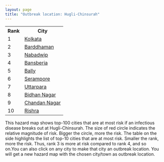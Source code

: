 ```yaml
---
layout: page
title: "Outbreak location: Hugli-Chinsurah"
---
```

<div class="flex-container">
<div class="flex-item-left" id="mapid">
<script src="https://buda-magenta.github.io/hazard_map/load_map.js"></script>

<script>
var marker_outbreak = L.marker([22.901200, 88.389900],{"autoPan": true}).addTo(map); marker_outbreak.bindTooltip("Hugli-Chinsurah").openTooltip();

var circle_1 = L.circle([22.541418, 88.357691], {"pane": "markerPane", "color": "red", "fill": true, "fillOpacity": 0.2, "fillRule": "evenodd", "lineCap": "round", "lineJoin": "round", "opacity": 1.0, "radius": 198124, "stroke": true, "weight": 3}).addTo(map);
circle_1.bindTooltip("Kolkata<br>rank: 1<br>hazard index: 0.198125")
circle_1.bindPopup('<a href="https://buda-magenta.github.io/hazard_map/Kolkata">Kolkata</a>')

var circle_2 = L.circle([23.250000, 87.750000], {"pane": "markerPane", "color": "red", "fill": true, "fillOpacity": 0.2, "fillRule": "evenodd", "lineCap": "round", "lineJoin": "round", "opacity": 1.0, "radius": 29671, "stroke": true, "weight": 3}).addTo(map);
circle_2.bindTooltip("Barddhaman<br>rank: 2<br>hazard index: 0.029671")
circle_2.bindPopup('<a href="https://buda-magenta.github.io/hazard_map/Barddhaman">Barddhaman</a>')

var circle_3 = L.circle([23.388901, 88.372439], {"pane": "markerPane", "color": "red", "fill": true, "fillOpacity": 0.2, "fillRule": "evenodd", "lineCap": "round", "lineJoin": "round", "opacity": 1.0, "radius": 16614, "stroke": true, "weight": 3}).addTo(map);
circle_3.bindTooltip("Nabadwip<br>rank: 3<br>hazard index: 0.016615")
circle_3.bindPopup('<a href="https://buda-magenta.github.io/hazard_map/Nabadwip">Nabadwip</a>')

var circle_4 = L.circle([22.965365, 88.403973], {"pane": "markerPane", "color": "red", "fill": true, "fillOpacity": 0.2, "fillRule": "evenodd", "lineCap": "round", "lineJoin": "round", "opacity": 1.0, "radius": 13757, "stroke": true, "weight": 3}).addTo(map);
circle_4.bindTooltip("Bansberia<br>rank: 4<br>hazard index: 0.013757")
circle_4.bindPopup('<a href="https://buda-magenta.github.io/hazard_map/Bansberia">Bansberia</a>')

var circle_5 = L.circle([22.646958, 88.343612], {"pane": "markerPane", "color": "red", "fill": true, "fillOpacity": 0.2, "fillRule": "evenodd", "lineCap": "round", "lineJoin": "round", "opacity": 1.0, "radius": 12893, "stroke": true, "weight": 3}).addTo(map);
circle_5.bindTooltip("Bally<br>rank: 5<br>hazard index: 0.012893")
circle_5.bindPopup('<a href="https://buda-magenta.github.io/hazard_map/Bally">Bally</a>')

var circle_6 = L.circle([22.754995, 88.341667], {"pane": "markerPane", "color": "red", "fill": true, "fillOpacity": 0.2, "fillRule": "evenodd", "lineCap": "round", "lineJoin": "round", "opacity": 1.0, "radius": 8095, "stroke": true, "weight": 3}).addTo(map);
circle_6.bindTooltip("Serampore<br>rank: 6<br>hazard index: 0.008096")
circle_6.bindPopup('<a href="https://buda-magenta.github.io/hazard_map/Serampore">Serampore</a>')

var circle_7 = L.circle([22.667046, 88.341146], {"pane": "markerPane", "color": "red", "fill": true, "fillOpacity": 0.2, "fillRule": "evenodd", "lineCap": "round", "lineJoin": "round", "opacity": 1.0, "radius": 7150, "stroke": true, "weight": 3}).addTo(map);
circle_7.bindTooltip("Uttarpara<br>rank: 7<br>hazard index: 0.007151")
circle_7.bindPopup('<a href="https://buda-magenta.github.io/hazard_map/Uttarpara">Uttarpara</a>')

var circle_8 = L.circle([22.591260, 88.390964], {"pane": "markerPane", "color": "red", "fill": true, "fillOpacity": 0.2, "fillRule": "evenodd", "lineCap": "round", "lineJoin": "round", "opacity": 1.0, "radius": 5800, "stroke": true, "weight": 3}).addTo(map);
circle_8.bindTooltip("Bidhan Nagar<br>rank: 8<br>hazard index: 0.005800")
circle_8.bindPopup('<a href="https://buda-magenta.github.io/hazard_map/Bidhan_Nagar">Bidhan Nagar</a>')

var circle_9 = L.circle([26.505476, 93.977739], {"pane": "markerPane", "color": "red", "fill": true, "fillOpacity": 0.2, "fillRule": "evenodd", "lineCap": "round", "lineJoin": "round", "opacity": 1.0, "radius": 5769, "stroke": true, "weight": 3}).addTo(map);
circle_9.bindTooltip("Chandan Nagar<br>rank: 9<br>hazard index: 0.005769")
circle_9.bindPopup('<a href="https://buda-magenta.github.io/hazard_map/Chandan_Nagar">Chandan Nagar</a>')

var circle_10 = L.circle([22.726141, 88.343487], {"pane": "markerPane", "color": "red", "fill": true, "fillOpacity": 0.2, "fillRule": "evenodd", "lineCap": "round", "lineJoin": "round", "opacity": 1.0, "radius": 5479, "stroke": true, "weight": 3}).addTo(map);
circle_10.bindTooltip("Rishra<br>rank: 10<br>hazard index: 0.005479")
circle_10.bindPopup('<a href="https://buda-magenta.github.io/hazard_map/Rishra">Rishra</a>')

var circle_11 = L.circle([23.535048, 87.338043], {"pane": "markerPane", "color": "red", "fill": true, "fillOpacity": 0.2, "fillRule": "evenodd", "lineCap": "round", "lineJoin": "round", "opacity": 1.0, "radius": 5443, "stroke": true, "weight": 3}).addTo(map);
circle_11.bindTooltip("Durgapur<br>rank: 11<br>hazard index: 0.005443")
circle_11.bindPopup('<a href="https://buda-magenta.github.io/hazard_map/Durgapur">Durgapur</a>')

var circle_12 = L.circle([23.687130, 86.974659], {"pane": "markerPane", "color": "red", "fill": true, "fillOpacity": 0.2, "fillRule": "evenodd", "lineCap": "round", "lineJoin": "round", "opacity": 1.0, "radius": 5419, "stroke": true, "weight": 3}).addTo(map);
circle_12.bindTooltip("Asansol<br>rank: 12<br>hazard index: 0.005420")
circle_12.bindPopup('<a href="https://buda-magenta.github.io/hazard_map/Asansol">Asansol</a>')

var circle_13 = L.circle([22.794910, 88.331772], {"pane": "markerPane", "color": "red", "fill": true, "fillOpacity": 0.2, "fillRule": "evenodd", "lineCap": "round", "lineJoin": "round", "opacity": 1.0, "radius": 5326, "stroke": true, "weight": 3}).addTo(map);
circle_13.bindTooltip("Baidyabati<br>rank: 13<br>hazard index: 0.005327")
circle_13.bindPopup('<a href="https://buda-magenta.github.io/hazard_map/Baidyabati">Baidyabati</a>')

var circle_14 = L.circle([22.974972, 88.434591], {"pane": "markerPane", "color": "red", "fill": true, "fillOpacity": 0.2, "fillRule": "evenodd", "lineCap": "round", "lineJoin": "round", "opacity": 1.0, "radius": 4434, "stroke": true, "weight": 3}).addTo(map);
circle_14.bindTooltip("Kalyani<br>rank: 14<br>hazard index: 0.004434")
circle_14.bindPopup('<a href="https://buda-magenta.github.io/hazard_map/Kalyani">Kalyani</a>')

var circle_15 = L.circle([22.508621, 88.253218], {"pane": "markerPane", "color": "red", "fill": true, "fillOpacity": 0.2, "fillRule": "evenodd", "lineCap": "round", "lineJoin": "round", "opacity": 1.0, "radius": 4314, "stroke": true, "weight": 3}).addTo(map);
circle_15.bindTooltip("Maheshtala<br>rank: 15<br>hazard index: 0.004315")
circle_15.bindPopup('<a href="https://buda-magenta.github.io/hazard_map/Maheshtala">Maheshtala</a>')

var circle_16 = L.circle([22.695034, 88.377060], {"pane": "markerPane", "color": "red", "fill": true, "fillOpacity": 0.2, "fillRule": "evenodd", "lineCap": "round", "lineJoin": "round", "opacity": 1.0, "radius": 3682, "stroke": true, "weight": 3}).addTo(map);
circle_16.bindTooltip("Panihati<br>rank: 16<br>hazard index: 0.003682")
circle_16.bindPopup('<a href="https://buda-magenta.github.io/hazard_map/Panihati">Panihati</a>')

var circle_17 = L.circle([22.910184, 69.899418], {"pane": "markerPane", "color": "red", "fill": true, "fillOpacity": 0.2, "fillRule": "evenodd", "lineCap": "round", "lineJoin": "round", "opacity": 1.0, "radius": 3501, "stroke": true, "weight": 3}).addTo(map);
circle_17.bindTooltip("Bhadreshwar<br>rank: 17<br>hazard index: 0.003502")
circle_17.bindPopup('<a href="https://buda-magenta.github.io/hazard_map/Bhadreshwar">Bhadreshwar</a>')

var circle_18 = L.circle([22.670728, 88.376342], {"pane": "markerPane", "color": "red", "fill": true, "fillOpacity": 0.2, "fillRule": "evenodd", "lineCap": "round", "lineJoin": "round", "opacity": 1.0, "radius": 3231, "stroke": true, "weight": 3}).addTo(map);
circle_18.bindTooltip("Kamarhati<br>rank: 18<br>hazard index: 0.003232")
circle_18.bindPopup('<a href="https://buda-magenta.github.io/hazard_map/Kamarhati">Kamarhati</a>')

var circle_19 = L.circle([23.730215, 86.839671], {"pane": "markerPane", "color": "red", "fill": true, "fillOpacity": 0.2, "fillRule": "evenodd", "lineCap": "round", "lineJoin": "round", "opacity": 1.0, "radius": 3014, "stroke": true, "weight": 3}).addTo(map);
circle_19.bindTooltip("Kulti<br>rank: 19<br>hazard index: 0.003015")
circle_19.bindPopup('<a href="https://buda-magenta.github.io/hazard_map/Kulti">Kulti</a>')

var circle_20 = L.circle([22.472223, 88.093845], {"pane": "markerPane", "color": "red", "fill": true, "fillOpacity": 0.2, "fillRule": "evenodd", "lineCap": "round", "lineJoin": "round", "opacity": 1.0, "radius": 2900, "stroke": true, "weight": 3}).addTo(map);
circle_20.bindTooltip("Uluberia<br>rank: 20<br>hazard index: 0.002901")
circle_20.bindPopup('<a href="https://buda-magenta.github.io/hazard_map/Uluberia">Uluberia</a>')

var circle_21 = L.circle([26.716413, 88.430992], {"pane": "markerPane", "color": "red", "fill": true, "fillOpacity": 0.2, "fillRule": "evenodd", "lineCap": "round", "lineJoin": "round", "opacity": 1.0, "radius": 2873, "stroke": true, "weight": 3}).addTo(map);
circle_21.bindTooltip("Siliguri<br>rank: 21<br>hazard index: 0.002873")
circle_21.bindPopup('<a href="https://buda-magenta.github.io/hazard_map/Siliguri">Siliguri</a>')

var circle_22 = L.circle([28.651718, 77.221939], {"pane": "markerPane", "color": "red", "fill": true, "fillOpacity": 0.2, "fillRule": "evenodd", "lineCap": "round", "lineJoin": "round", "opacity": 1.0, "radius": 2859, "stroke": true, "weight": 3}).addTo(map);
circle_22.bindTooltip("Delhi<br>rank: 22<br>hazard index: 0.002859")
circle_22.bindPopup('<a href="https://buda-magenta.github.io/hazard_map/Delhi">Delhi</a>')

var circle_23 = L.circle([22.717624, 88.488953], {"pane": "markerPane", "color": "red", "fill": true, "fillOpacity": 0.2, "fillRule": "evenodd", "lineCap": "round", "lineJoin": "round", "opacity": 1.0, "radius": 2721, "stroke": true, "weight": 3}).addTo(map);
circle_23.bindTooltip("Barasat<br>rank: 23<br>hazard index: 0.002721")
circle_23.bindPopup('<a href="https://buda-magenta.github.io/hazard_map/Barasat">Barasat</a>')

var circle_24 = L.circle([22.707369, 88.374437], {"pane": "markerPane", "color": "red", "fill": true, "fillOpacity": 0.2, "fillRule": "evenodd", "lineCap": "round", "lineJoin": "round", "opacity": 1.0, "radius": 2385, "stroke": true, "weight": 3}).addTo(map);
circle_24.bindTooltip("Baranagar<br>rank: 24<br>hazard index: 0.002386")
circle_24.bindPopup('<a href="https://buda-magenta.github.io/hazard_map/Baranagar">Baranagar</a>')

var circle_25 = L.circle([22.890183, 88.426939], {"pane": "markerPane", "color": "red", "fill": true, "fillOpacity": 0.2, "fillRule": "evenodd", "lineCap": "round", "lineJoin": "round", "opacity": 1.0, "radius": 2263, "stroke": true, "weight": 3}).addTo(map);
circle_25.bindTooltip("Naihati<br>rank: 25<br>hazard index: 0.002264")
circle_25.bindPopup('<a href="https://buda-magenta.github.io/hazard_map/Naihati">Naihati</a>')

var circle_26 = L.circle([19.075990, 72.877393], {"pane": "markerPane", "color": "red", "fill": true, "fillOpacity": 0.2, "fillRule": "evenodd", "lineCap": "round", "lineJoin": "round", "opacity": 1.0, "radius": 2167, "stroke": true, "weight": 3}).addTo(map);
circle_26.bindTooltip("Mumbai<br>rank: 26<br>hazard index: 0.002167")
circle_26.bindPopup('<a href="https://buda-magenta.github.io/hazard_map/Mumbai">Mumbai</a>')

var circle_27 = L.circle([22.028124, 88.063265], {"pane": "markerPane", "color": "red", "fill": true, "fillOpacity": 0.2, "fillRule": "evenodd", "lineCap": "round", "lineJoin": "round", "opacity": 1.0, "radius": 1927, "stroke": true, "weight": 3}).addTo(map);
circle_27.bindTooltip("Haldia<br>rank: 27<br>hazard index: 0.001928")
circle_27.bindPopup('<a href="https://buda-magenta.github.io/hazard_map/Haldia">Haldia</a>')

var circle_28 = L.circle([22.694792, 88.453018], {"pane": "markerPane", "color": "red", "fill": true, "fillOpacity": 0.2, "fillRule": "evenodd", "lineCap": "round", "lineJoin": "round", "opacity": 1.0, "radius": 1910, "stroke": true, "weight": 3}).addTo(map);
circle_28.bindTooltip("Madhyamgram<br>rank: 28<br>hazard index: 0.001910")
circle_28.bindPopup('<a href="https://buda-magenta.github.io/hazard_map/Madhyamgram">Madhyamgram</a>')

var circle_29 = L.circle([24.379576, 88.585573], {"pane": "markerPane", "color": "red", "fill": true, "fillOpacity": 0.2, "fillRule": "evenodd", "lineCap": "round", "lineJoin": "round", "opacity": 1.0, "radius": 1875, "stroke": true, "weight": 3}).addTo(map);
circle_29.bindTooltip("Baharampur<br>rank: 29<br>hazard index: 0.001876")
circle_29.bindPopup('<a href="https://buda-magenta.github.io/hazard_map/Baharampur">Baharampur</a>')

var circle_30 = L.circle([24.965712, 88.127778], {"pane": "markerPane", "color": "red", "fill": true, "fillOpacity": 0.2, "fillRule": "evenodd", "lineCap": "round", "lineJoin": "round", "opacity": 1.0, "radius": 1816, "stroke": true, "weight": 3}).addTo(map);
circle_30.bindTooltip("English Bazar<br>rank: 30<br>hazard index: 0.001816")
circle_30.bindPopup('<a href="https://buda-magenta.github.io/hazard_map/English_Bazar">English Bazar</a>')

var circle_31 = L.circle([22.840800, 88.653500], {"pane": "markerPane", "color": "red", "fill": true, "fillOpacity": 0.2, "fillRule": "evenodd", "lineCap": "round", "lineJoin": "round", "opacity": 1.0, "radius": 1477, "stroke": true, "weight": 3}).addTo(map);
circle_31.bindTooltip("Habra<br>rank: 31<br>hazard index: 0.001477")
circle_31.bindPopup('<a href="https://buda-magenta.github.io/hazard_map/Habra">Habra</a>')

var circle_32 = L.circle([23.405848, 88.495893], {"pane": "markerPane", "color": "red", "fill": true, "fillOpacity": 0.2, "fillRule": "evenodd", "lineCap": "round", "lineJoin": "round", "opacity": 1.0, "radius": 1426, "stroke": true, "weight": 3}).addTo(map);
circle_32.bindTooltip("Krishnanagar<br>rank: 32<br>hazard index: 0.001426")
circle_32.bindPopup('<a href="https://buda-magenta.github.io/hazard_map/Krishnanagar">Krishnanagar</a>')

var circle_33 = L.circle([23.259346, 88.437212], {"pane": "markerPane", "color": "red", "fill": true, "fillOpacity": 0.2, "fillRule": "evenodd", "lineCap": "round", "lineJoin": "round", "opacity": 1.0, "radius": 1422, "stroke": true, "weight": 3}).addTo(map);
circle_33.bindTooltip("Santipur<br>rank: 33<br>hazard index: 0.001422")
circle_33.bindPopup('<a href="https://buda-magenta.github.io/hazard_map/Santipur">Santipur</a>')

var circle_34 = L.circle([25.133173, 86.525040], {"pane": "markerPane", "color": "red", "fill": true, "fillOpacity": 0.2, "fillRule": "evenodd", "lineCap": "round", "lineJoin": "round", "opacity": 1.0, "radius": 1412, "stroke": true, "weight": 3}).addTo(map);
circle_34.bindTooltip("Kharagpur<br>rank: 34<br>hazard index: 0.001412")
circle_34.bindPopup('<a href="https://buda-magenta.github.io/hazard_map/Kharagpur">Kharagpur</a>')

var circle_35 = L.circle([12.979120, 77.591300], {"pane": "markerPane", "color": "red", "fill": true, "fillOpacity": 0.2, "fillRule": "evenodd", "lineCap": "round", "lineJoin": "round", "opacity": 1.0, "radius": 1405, "stroke": true, "weight": 3}).addTo(map);
circle_35.bindTooltip("Bangalore<br>rank: 35<br>hazard index: 0.001405")
circle_35.bindPopup('<a href="https://buda-magenta.github.io/hazard_map/Bangalore">Bangalore</a>')

var circle_36 = L.circle([26.180598, 91.753943], {"pane": "markerPane", "color": "red", "fill": true, "fillOpacity": 0.2, "fillRule": "evenodd", "lineCap": "round", "lineJoin": "round", "opacity": 1.0, "radius": 1391, "stroke": true, "weight": 3}).addTo(map);
circle_36.bindTooltip("Guwahati<br>rank: 36<br>hazard index: 0.001391")
circle_36.bindPopup('<a href="https://buda-magenta.github.io/hazard_map/Guwahati">Guwahati</a>')

var circle_37 = L.circle([22.661196, 88.866022], {"pane": "markerPane", "color": "red", "fill": true, "fillOpacity": 0.2, "fillRule": "evenodd", "lineCap": "round", "lineJoin": "round", "opacity": 1.0, "radius": 1318, "stroke": true, "weight": 3}).addTo(map);
circle_37.bindTooltip("Basirhat<br>rank: 37<br>hazard index: 0.001319")
circle_37.bindPopup('<a href="https://buda-magenta.github.io/hazard_map/Basirhat">Basirhat</a>')

var circle_38 = L.circle([23.332200, 86.361600], {"pane": "markerPane", "color": "red", "fill": true, "fillOpacity": 0.2, "fillRule": "evenodd", "lineCap": "round", "lineJoin": "round", "opacity": 1.0, "radius": 1291, "stroke": true, "weight": 3}).addTo(map);
circle_38.bindTooltip("Purulia<br>rank: 38<br>hazard index: 0.001291")
circle_38.bindPopup('<a href="https://buda-magenta.github.io/hazard_map/Purulia">Purulia</a>')

var circle_39 = L.circle([22.870214, 88.419608], {"pane": "markerPane", "color": "red", "fill": true, "fillOpacity": 0.2, "fillRule": "evenodd", "lineCap": "round", "lineJoin": "round", "opacity": 1.0, "radius": 1283, "stroke": true, "weight": 3}).addTo(map);
circle_39.bindTooltip("Barrackpur<br>rank: 39<br>hazard index: 0.001284")
circle_39.bindPopup('<a href="https://buda-magenta.github.io/hazard_map/Barrackpur">Barrackpur</a>')

var circle_40 = L.circle([20.266777, 85.843559], {"pane": "markerPane", "color": "red", "fill": true, "fillOpacity": 0.2, "fillRule": "evenodd", "lineCap": "round", "lineJoin": "round", "opacity": 1.0, "radius": 1272, "stroke": true, "weight": 3}).addTo(map);
circle_40.bindTooltip("Bhubaneswar<br>rank: 40<br>hazard index: 0.001273")
circle_40.bindPopup('<a href="https://buda-magenta.github.io/hazard_map/Bhubaneswar">Bhubaneswar</a>')

var circle_41 = L.circle([22.920982, 88.437022], {"pane": "markerPane", "color": "red", "fill": true, "fillOpacity": 0.2, "fillRule": "evenodd", "lineCap": "round", "lineJoin": "round", "opacity": 1.0, "radius": 1208, "stroke": true, "weight": 3}).addTo(map);
circle_41.bindTooltip("Halisahar<br>rank: 41<br>hazard index: 0.001208")
circle_41.bindPopup('<a href="https://buda-magenta.github.io/hazard_map/Halisahar">Halisahar</a>')

var circle_42 = L.circle([25.609324, 85.123525], {"pane": "markerPane", "color": "red", "fill": true, "fillOpacity": 0.2, "fillRule": "evenodd", "lineCap": "round", "lineJoin": "round", "opacity": 1.0, "radius": 1188, "stroke": true, "weight": 3}).addTo(map);
circle_42.bindTooltip("Patna<br>rank: 42<br>hazard index: 0.001189")
circle_42.bindPopup('<a href="https://buda-magenta.github.io/hazard_map/Patna">Patna</a>')

var circle_43 = L.circle([22.949011, 88.435910], {"pane": "markerPane", "color": "red", "fill": true, "fillOpacity": 0.2, "fillRule": "evenodd", "lineCap": "round", "lineJoin": "round", "opacity": 1.0, "radius": 1162, "stroke": true, "weight": 3}).addTo(map);
circle_43.bindTooltip("Kanchrapara<br>rank: 43<br>hazard index: 0.001163")
circle_43.bindPopup('<a href="https://buda-magenta.github.io/hazard_map/Kanchrapara">Kanchrapara</a>')

var circle_44 = L.circle([22.741920, 88.379201], {"pane": "markerPane", "color": "red", "fill": true, "fillOpacity": 0.2, "fillRule": "evenodd", "lineCap": "round", "lineJoin": "round", "opacity": 1.0, "radius": 1117, "stroke": true, "weight": 3}).addTo(map);
circle_44.bindTooltip("Titagarh<br>rank: 44<br>hazard index: 0.001117")
circle_44.bindPopup('<a href="https://buda-magenta.github.io/hazard_map/Titagarh">Titagarh</a>')

var circle_45 = L.circle([21.735348, 81.944459], {"pane": "markerPane", "color": "red", "fill": true, "fillOpacity": 0.2, "fillRule": "evenodd", "lineCap": "round", "lineJoin": "round", "opacity": 1.0, "radius": 1086, "stroke": true, "weight": 3}).addTo(map);
circle_45.bindTooltip("Bhatpara<br>rank: 45<br>hazard index: 0.001086")
circle_45.bindPopup('<a href="https://buda-magenta.github.io/hazard_map/Bhatpara">Bhatpara</a>')

var circle_46 = L.circle([23.056882, 88.781851], {"pane": "markerPane", "color": "red", "fill": true, "fillOpacity": 0.2, "fillRule": "evenodd", "lineCap": "round", "lineJoin": "round", "opacity": 1.0, "radius": 1082, "stroke": true, "weight": 3}).addTo(map);
circle_46.bindTooltip("Bongaon<br>rank: 46<br>hazard index: 0.001082")
circle_46.bindPopup('<a href="https://buda-magenta.github.io/hazard_map/Bongaon">Bongaon</a>')

var circle_47 = L.circle([22.715699, 88.381582], {"pane": "markerPane", "color": "red", "fill": true, "fillOpacity": 0.2, "fillRule": "evenodd", "lineCap": "round", "lineJoin": "round", "opacity": 1.0, "radius": 1047, "stroke": true, "weight": 3}).addTo(map);
circle_47.bindTooltip("Khardaha<br>rank: 47<br>hazard index: 0.001048")
circle_47.bindPopup('<a href="https://buda-magenta.github.io/hazard_map/Khardaha">Khardaha</a>')

var circle_48 = L.circle([13.083694, 80.270186], {"pane": "markerPane", "color": "red", "fill": true, "fillOpacity": 0.2, "fillRule": "evenodd", "lineCap": "round", "lineJoin": "round", "opacity": 1.0, "radius": 1020, "stroke": true, "weight": 3}).addTo(map);
circle_48.bindTooltip("Chennai<br>rank: 48<br>hazard index: 0.001020")
circle_48.bindPopup('<a href="https://buda-magenta.github.io/hazard_map/Chennai">Chennai</a>')

var circle_49 = L.circle([17.388786, 78.461065], {"pane": "markerPane", "color": "red", "fill": true, "fillOpacity": 0.2, "fillRule": "evenodd", "lineCap": "round", "lineJoin": "round", "opacity": 1.0, "radius": 982, "stroke": true, "weight": 3}).addTo(map);
circle_49.bindTooltip("Hyderabad<br>rank: 49<br>hazard index: 0.000983")
circle_49.bindPopup('<a href="https://buda-magenta.github.io/hazard_map/Hyderabad">Hyderabad</a>')

var circle_50 = L.circle([23.131954, 87.207397], {"pane": "markerPane", "color": "red", "fill": true, "fillOpacity": 0.2, "fillRule": "evenodd", "lineCap": "round", "lineJoin": "round", "opacity": 1.0, "radius": 938, "stroke": true, "weight": 3}).addTo(map);
circle_50.bindTooltip("Bankura<br>rank: 50<br>hazard index: 0.000938")
circle_50.bindPopup('<a href="https://buda-magenta.github.io/hazard_map/Bankura">Bankura</a>')

var circle_51 = L.circle([22.801519, 86.202958], {"pane": "markerPane", "color": "red", "fill": true, "fillOpacity": 0.2, "fillRule": "evenodd", "lineCap": "round", "lineJoin": "round", "opacity": 1.0, "radius": 785, "stroke": true, "weight": 3}).addTo(map);
circle_51.bindTooltip("Jamshedpur<br>rank: 51<br>hazard index: 0.000785")
circle_51.bindPopup('<a href="https://buda-magenta.github.io/hazard_map/Jamshedpur">Jamshedpur</a>')

var circle_52 = L.circle([26.838100, 80.934600], {"pane": "markerPane", "color": "red", "fill": true, "fillOpacity": 0.2, "fillRule": "evenodd", "lineCap": "round", "lineJoin": "round", "opacity": 1.0, "radius": 748, "stroke": true, "weight": 3}).addTo(map);
circle_52.bindTooltip("Lucknow<br>rank: 52<br>hazard index: 0.000748")
circle_52.bindPopup('<a href="https://buda-magenta.github.io/hazard_map/Lucknow">Lucknow</a>')

var circle_53 = L.circle([25.680654, 88.124646], {"pane": "markerPane", "color": "red", "fill": true, "fillOpacity": 0.2, "fillRule": "evenodd", "lineCap": "round", "lineJoin": "round", "opacity": 1.0, "radius": 697, "stroke": true, "weight": 3}).addTo(map);
circle_53.bindTooltip("Raiganj<br>rank: 53<br>hazard index: 0.000698")
circle_53.bindPopup('<a href="https://buda-magenta.github.io/hazard_map/Raiganj">Raiganj</a>')

var circle_54 = L.circle([25.572433, 83.609605], {"pane": "markerPane", "color": "red", "fill": true, "fillOpacity": 0.2, "fillRule": "evenodd", "lineCap": "round", "lineJoin": "round", "opacity": 1.0, "radius": 578, "stroke": true, "weight": 3}).addTo(map);
circle_54.bindTooltip("Medinipur<br>rank: 54<br>hazard index: 0.000578")
circle_54.bindPopup('<a href="https://buda-magenta.github.io/hazard_map/Medinipur">Medinipur</a>')

var circle_55 = L.circle([23.795281, 86.430964], {"pane": "markerPane", "color": "red", "fill": true, "fillOpacity": 0.2, "fillRule": "evenodd", "lineCap": "round", "lineJoin": "round", "opacity": 1.0, "radius": 573, "stroke": true, "weight": 3}).addTo(map);
circle_55.bindTooltip("Dhanbad<br>rank: 55<br>hazard index: 0.000573")
circle_55.bindPopup('<a href="https://buda-magenta.github.io/hazard_map/Dhanbad">Dhanbad</a>')

var circle_56 = L.circle([23.831238, 91.282382], {"pane": "markerPane", "color": "red", "fill": true, "fillOpacity": 0.2, "fillRule": "evenodd", "lineCap": "round", "lineJoin": "round", "opacity": 1.0, "radius": 570, "stroke": true, "weight": 3}).addTo(map);
circle_56.bindTooltip("Agartala<br>rank: 56<br>hazard index: 0.000570")
circle_56.bindPopup('<a href="https://buda-magenta.github.io/hazard_map/Agartala">Agartala</a>')

var circle_57 = L.circle([23.370035, 85.325013], {"pane": "markerPane", "color": "red", "fill": true, "fillOpacity": 0.2, "fillRule": "evenodd", "lineCap": "round", "lineJoin": "round", "opacity": 1.0, "radius": 536, "stroke": true, "weight": 3}).addTo(map);
circle_57.bindTooltip("Ranchi<br>rank: 57<br>hazard index: 0.000537")
circle_57.bindPopup('<a href="https://buda-magenta.github.io/hazard_map/Ranchi">Ranchi</a>')

var circle_58 = L.circle([25.286698, 87.132254], {"pane": "markerPane", "color": "red", "fill": true, "fillOpacity": 0.2, "fillRule": "evenodd", "lineCap": "round", "lineJoin": "round", "opacity": 1.0, "radius": 526, "stroke": true, "weight": 3}).addTo(map);
circle_58.bindTooltip("Bhagalpur<br>rank: 58<br>hazard index: 0.000526")
circle_58.bindPopup('<a href="https://buda-magenta.github.io/hazard_map/Bhagalpur">Bhagalpur</a>')

var circle_59 = L.circle([17.723128, 83.301284], {"pane": "markerPane", "color": "red", "fill": true, "fillOpacity": 0.2, "fillRule": "evenodd", "lineCap": "round", "lineJoin": "round", "opacity": 1.0, "radius": 520, "stroke": true, "weight": 3}).addTo(map);
circle_59.bindTooltip("Visakhapatnam<br>rank: 59<br>hazard index: 0.000520")
circle_59.bindPopup('<a href="https://buda-magenta.github.io/hazard_map/Visakhapatnam">Visakhapatnam</a>')

var circle_60 = L.circle([20.468600, 85.879200], {"pane": "markerPane", "color": "red", "fill": true, "fillOpacity": 0.2, "fillRule": "evenodd", "lineCap": "round", "lineJoin": "round", "opacity": 1.0, "radius": 505, "stroke": true, "weight": 3}).addTo(map);
circle_60.bindTooltip("Cuttack<br>rank: 60<br>hazard index: 0.000506")
circle_60.bindPopup('<a href="https://buda-magenta.github.io/hazard_map/Cuttack">Cuttack</a>')

var circle_61 = L.circle([26.698885, 88.320030], {"pane": "markerPane", "color": "red", "fill": true, "fillOpacity": 0.2, "fillRule": "evenodd", "lineCap": "round", "lineJoin": "round", "opacity": 1.0, "radius": 457, "stroke": true, "weight": 3}).addTo(map);
circle_61.bindTooltip("Bagdogra<br>rank: 61<br>hazard index: 0.000458")
circle_61.bindPopup('<a href="https://buda-magenta.github.io/hazard_map/Bagdogra">Bagdogra</a>')

var circle_62 = L.circle([21.149813, 79.082056], {"pane": "markerPane", "color": "red", "fill": true, "fillOpacity": 0.2, "fillRule": "evenodd", "lineCap": "round", "lineJoin": "round", "opacity": 1.0, "radius": 455, "stroke": true, "weight": 3}).addTo(map);
circle_62.bindTooltip("Nagpur<br>rank: 62<br>hazard index: 0.000456")
circle_62.bindPopup('<a href="https://buda-magenta.github.io/hazard_map/Nagpur">Nagpur</a>')

var circle_63 = L.circle([23.021624, 72.579707], {"pane": "markerPane", "color": "red", "fill": true, "fillOpacity": 0.2, "fillRule": "evenodd", "lineCap": "round", "lineJoin": "round", "opacity": 1.0, "radius": 445, "stroke": true, "weight": 3}).addTo(map);
circle_63.bindTooltip("Ahmedabad<br>rank: 63<br>hazard index: 0.000446")
circle_63.bindPopup('<a href="https://buda-magenta.github.io/hazard_map/Ahmedabad">Ahmedabad</a>')

var circle_64 = L.circle([18.521428, 73.854454], {"pane": "markerPane", "color": "red", "fill": true, "fillOpacity": 0.2, "fillRule": "evenodd", "lineCap": "round", "lineJoin": "round", "opacity": 1.0, "radius": 399, "stroke": true, "weight": 3}).addTo(map);
circle_64.bindTooltip("Pune<br>rank: 64<br>hazard index: 0.000400")
circle_64.bindPopup('<a href="https://buda-magenta.github.io/hazard_map/Pune">Pune</a>')

var circle_65 = L.circle([25.335649, 83.007629], {"pane": "markerPane", "color": "red", "fill": true, "fillOpacity": 0.2, "fillRule": "evenodd", "lineCap": "round", "lineJoin": "round", "opacity": 1.0, "radius": 379, "stroke": true, "weight": 3}).addTo(map);
circle_65.bindTooltip("Varanasi<br>rank: 65<br>hazard index: 0.000379")
circle_65.bindPopup('<a href="https://buda-magenta.github.io/hazard_map/Varanasi">Varanasi</a>')

var circle_66 = L.circle([26.915458, 75.818982], {"pane": "markerPane", "color": "red", "fill": true, "fillOpacity": 0.2, "fillRule": "evenodd", "lineCap": "round", "lineJoin": "round", "opacity": 1.0, "radius": 366, "stroke": true, "weight": 3}).addTo(map);
circle_66.bindTooltip("Jaipur<br>rank: 66<br>hazard index: 0.000367")
circle_66.bindPopup('<a href="https://buda-magenta.github.io/hazard_map/Jaipur">Jaipur</a>')

var circle_67 = L.circle([26.460914, 80.321759], {"pane": "markerPane", "color": "red", "fill": true, "fillOpacity": 0.2, "fillRule": "evenodd", "lineCap": "round", "lineJoin": "round", "opacity": 1.0, "radius": 364, "stroke": true, "weight": 3}).addTo(map);
circle_67.bindTooltip("Kanpur<br>rank: 67<br>hazard index: 0.000364")
circle_67.bindPopup('<a href="https://buda-magenta.github.io/hazard_map/Kanpur">Kanpur</a>')

var circle_68 = L.circle([11.664535, 92.739045], {"pane": "markerPane", "color": "red", "fill": true, "fillOpacity": 0.2, "fillRule": "evenodd", "lineCap": "round", "lineJoin": "round", "opacity": 1.0, "radius": 334, "stroke": true, "weight": 3}).addTo(map);
circle_68.bindTooltip("Port Blair<br>rank: 68<br>hazard index: 0.000335")
circle_68.bindPopup('<a href="https://buda-magenta.github.io/hazard_map/Port_Blair">Port Blair</a>')

var circle_69 = L.circle([27.484460, 94.901945], {"pane": "markerPane", "color": "red", "fill": true, "fillOpacity": 0.2, "fillRule": "evenodd", "lineCap": "round", "lineJoin": "round", "opacity": 1.0, "radius": 317, "stroke": true, "weight": 3}).addTo(map);
circle_69.bindTooltip("Dibrugarh<br>rank: 69<br>hazard index: 0.000318")
circle_69.bindPopup('<a href="https://buda-magenta.github.io/hazard_map/Dibrugarh">Dibrugarh</a>')

var circle_70 = L.circle([26.626484, 88.734077], {"pane": "markerPane", "color": "red", "fill": true, "fillOpacity": 0.2, "fillRule": "evenodd", "lineCap": "round", "lineJoin": "round", "opacity": 1.0, "radius": 297, "stroke": true, "weight": 3}).addTo(map);
circle_70.bindTooltip("Jalpaiguri<br>rank: 70<br>hazard index: 0.000298")
circle_70.bindPopup('<a href="https://buda-magenta.github.io/hazard_map/Jalpaiguri">Jalpaiguri</a>')

var circle_71 = L.circle([22.305199, 70.802834], {"pane": "markerPane", "color": "red", "fill": true, "fillOpacity": 0.2, "fillRule": "evenodd", "lineCap": "round", "lineJoin": "round", "opacity": 1.0, "radius": 270, "stroke": true, "weight": 3}).addTo(map);
circle_71.bindTooltip("Rajkot<br>rank: 71<br>hazard index: 0.000270")
circle_71.bindPopup('<a href="https://buda-magenta.github.io/hazard_map/Rajkot">Rajkot</a>')

var circle_72 = L.circle([26.757793, 94.207965], {"pane": "markerPane", "color": "red", "fill": true, "fillOpacity": 0.2, "fillRule": "evenodd", "lineCap": "round", "lineJoin": "round", "opacity": 1.0, "radius": 264, "stroke": true, "weight": 3}).addTo(map);
circle_72.bindTooltip("Jorhat<br>rank: 72<br>hazard index: 0.000264")
circle_72.bindPopup('<a href="https://buda-magenta.github.io/hazard_map/Jorhat">Jorhat</a>')

var circle_73 = L.circle([16.508759, 80.618510], {"pane": "markerPane", "color": "red", "fill": true, "fillOpacity": 0.2, "fillRule": "evenodd", "lineCap": "round", "lineJoin": "round", "opacity": 1.0, "radius": 251, "stroke": true, "weight": 3}).addTo(map);
circle_73.bindTooltip("Vijayawada<br>rank: 73<br>hazard index: 0.000252")
circle_73.bindPopup('<a href="https://buda-magenta.github.io/hazard_map/Vijayawada">Vijayawada</a>')

var circle_74 = L.circle([26.298638, 87.953148], {"pane": "markerPane", "color": "red", "fill": true, "fillOpacity": 0.2, "fillRule": "evenodd", "lineCap": "round", "lineJoin": "round", "opacity": 1.0, "radius": 251, "stroke": true, "weight": 3}).addTo(map);
circle_74.bindTooltip("Kishanganj<br>rank: 74<br>hazard index: 0.000251")
circle_74.bindPopup('<a href="https://buda-magenta.github.io/hazard_map/Kishanganj">Kishanganj</a>')

var circle_75 = L.circle([21.237947, 81.633683], {"pane": "markerPane", "color": "red", "fill": true, "fillOpacity": 0.2, "fillRule": "evenodd", "lineCap": "round", "lineJoin": "round", "opacity": 1.0, "radius": 206, "stroke": true, "weight": 3}).addTo(map);
circle_75.bindTooltip("Raipur<br>rank: 75<br>hazard index: 0.000206")
circle_75.bindPopup('<a href="https://buda-magenta.github.io/hazard_map/Raipur">Raipur</a>')

var circle_76 = L.circle([24.796436, 85.007956], {"pane": "markerPane", "color": "red", "fill": true, "fillOpacity": 0.2, "fillRule": "evenodd", "lineCap": "round", "lineJoin": "round", "opacity": 1.0, "radius": 201, "stroke": true, "weight": 3}).addTo(map);
circle_76.bindTooltip("Gaya<br>rank: 76<br>hazard index: 0.000202")
circle_76.bindPopup('<a href="https://buda-magenta.github.io/hazard_map/Gaya">Gaya</a>')

var circle_77 = L.circle([19.807608, 85.825254], {"pane": "markerPane", "color": "red", "fill": true, "fillOpacity": 0.2, "fillRule": "evenodd", "lineCap": "round", "lineJoin": "round", "opacity": 1.0, "radius": 188, "stroke": true, "weight": 3}).addTo(map);
circle_77.bindTooltip("Puri<br>rank: 77<br>hazard index: 0.000189")
circle_77.bindPopup('<a href="https://buda-magenta.github.io/hazard_map/Puri">Puri</a>')

var circle_78 = L.circle([26.083143, 86.032571], {"pane": "markerPane", "color": "red", "fill": true, "fillOpacity": 0.2, "fillRule": "evenodd", "lineCap": "round", "lineJoin": "round", "opacity": 1.0, "radius": 187, "stroke": true, "weight": 3}).addTo(map);
circle_78.bindTooltip("Darbhanga<br>rank: 78<br>hazard index: 0.000187")
circle_78.bindPopup('<a href="https://buda-magenta.github.io/hazard_map/Darbhanga">Darbhanga</a>')

var circle_79 = L.circle([21.170200, 72.831100], {"pane": "markerPane", "color": "red", "fill": true, "fillOpacity": 0.2, "fillRule": "evenodd", "lineCap": "round", "lineJoin": "round", "opacity": 1.0, "radius": 184, "stroke": true, "weight": 3}).addTo(map);
circle_79.bindTooltip("Surat<br>rank: 79<br>hazard index: 0.000185")
circle_79.bindPopup('<a href="https://buda-magenta.github.io/hazard_map/Surat">Surat</a>')

var circle_80 = L.circle([21.500000, 86.750000], {"pane": "markerPane", "color": "red", "fill": true, "fillOpacity": 0.2, "fillRule": "evenodd", "lineCap": "round", "lineJoin": "round", "opacity": 1.0, "radius": 178, "stroke": true, "weight": 3}).addTo(map);
circle_80.bindTooltip("Baleshwar<br>rank: 80<br>hazard index: 0.000178")
circle_80.bindPopup('<a href="https://buda-magenta.github.io/hazard_map/Baleshwar">Baleshwar</a>')

var circle_81 = L.circle([25.560900, 87.647654], {"pane": "markerPane", "color": "red", "fill": true, "fillOpacity": 0.2, "fillRule": "evenodd", "lineCap": "round", "lineJoin": "round", "opacity": 1.0, "radius": 172, "stroke": true, "weight": 3}).addTo(map);
circle_81.bindTooltip("Katihar<br>rank: 81<br>hazard index: 0.000173")
circle_81.bindPopup('<a href="https://buda-magenta.github.io/hazard_map/Katihar">Katihar</a>')

var circle_82 = L.circle([24.800609, 93.937000], {"pane": "markerPane", "color": "red", "fill": true, "fillOpacity": 0.2, "fillRule": "evenodd", "lineCap": "round", "lineJoin": "round", "opacity": 1.0, "radius": 171, "stroke": true, "weight": 3}).addTo(map);
circle_82.bindTooltip("Imphal<br>rank: 82<br>hazard index: 0.000171")
circle_82.bindPopup('<a href="https://buda-magenta.github.io/hazard_map/Imphal">Imphal</a>')

var circle_83 = L.circle([21.934900, 86.732400], {"pane": "markerPane", "color": "red", "fill": true, "fillOpacity": 0.2, "fillRule": "evenodd", "lineCap": "round", "lineJoin": "round", "opacity": 1.0, "radius": 166, "stroke": true, "weight": 3}).addTo(map);
circle_83.bindTooltip("Baripada<br>rank: 83<br>hazard index: 0.000167")
circle_83.bindPopup('<a href="https://buda-magenta.github.io/hazard_map/Baripada">Baripada</a>')

var circle_84 = L.circle([28.457876, 79.405571], {"pane": "markerPane", "color": "red", "fill": true, "fillOpacity": 0.2, "fillRule": "evenodd", "lineCap": "round", "lineJoin": "round", "opacity": 1.0, "radius": 165, "stroke": true, "weight": 3}).addTo(map);
circle_84.bindTooltip("Bareilly<br>rank: 84<br>hazard index: 0.000165")
circle_84.bindPopup('<a href="https://buda-magenta.github.io/hazard_map/Bareilly">Bareilly</a>')

var circle_85 = L.circle([25.438130, 81.833800], {"pane": "markerPane", "color": "red", "fill": true, "fillOpacity": 0.2, "fillRule": "evenodd", "lineCap": "round", "lineJoin": "round", "opacity": 1.0, "radius": 161, "stroke": true, "weight": 3}).addTo(map);
circle_85.bindTooltip("Allahabad<br>rank: 85<br>hazard index: 0.000162")
circle_85.bindPopup('<a href="https://buda-magenta.github.io/hazard_map/Allahabad">Allahabad</a>')

var circle_86 = L.circle([21.063329, 86.505373], {"pane": "markerPane", "color": "red", "fill": true, "fillOpacity": 0.2, "fillRule": "evenodd", "lineCap": "round", "lineJoin": "round", "opacity": 1.0, "radius": 160, "stroke": true, "weight": 3}).addTo(map);
circle_86.bindTooltip("Bhadrak<br>rank: 86<br>hazard index: 0.000161")
circle_86.bindPopup('<a href="https://buda-magenta.github.io/hazard_map/Bhadrak">Bhadrak</a>')

var circle_87 = L.circle([26.148658, 85.340013], {"pane": "markerPane", "color": "red", "fill": true, "fillOpacity": 0.2, "fillRule": "evenodd", "lineCap": "round", "lineJoin": "round", "opacity": 1.0, "radius": 150, "stroke": true, "weight": 3}).addTo(map);
circle_87.bindTooltip("Muzaffarpur<br>rank: 87<br>hazard index: 0.000151")
circle_87.bindPopup('<a href="https://buda-magenta.github.io/hazard_map/Muzaffarpur">Muzaffarpur</a>')

var circle_88 = L.circle([19.194329, 72.970178], {"pane": "markerPane", "color": "red", "fill": true, "fillOpacity": 0.2, "fillRule": "evenodd", "lineCap": "round", "lineJoin": "round", "opacity": 1.0, "radius": 143, "stroke": true, "weight": 3}).addTo(map);
circle_88.bindTooltip("Thane<br>rank: 88<br>hazard index: 0.000144")
circle_88.bindPopup('<a href="https://buda-magenta.github.io/hazard_map/Thane">Thane</a>')

var circle_89 = L.circle([23.160894, 79.949770], {"pane": "markerPane", "color": "red", "fill": true, "fillOpacity": 0.2, "fillRule": "evenodd", "lineCap": "round", "lineJoin": "round", "opacity": 1.0, "radius": 140, "stroke": true, "weight": 3}).addTo(map);
circle_89.bindTooltip("Jabalpur<br>rank: 89<br>hazard index: 0.000140")
circle_89.bindPopup('<a href="https://buda-magenta.github.io/hazard_map/Jabalpur">Jabalpur</a>')

var circle_90 = L.circle([24.817861, 92.756221], {"pane": "markerPane", "color": "red", "fill": true, "fillOpacity": 0.2, "fillRule": "evenodd", "lineCap": "round", "lineJoin": "round", "opacity": 1.0, "radius": 136, "stroke": true, "weight": 3}).addTo(map);
circle_90.bindTooltip("Silchar<br>rank: 90<br>hazard index: 0.000136")
circle_90.bindPopup('<a href="https://buda-magenta.github.io/hazard_map/Silchar">Silchar</a>')

var circle_91 = L.circle([25.720581, 85.255560], {"pane": "markerPane", "color": "red", "fill": true, "fillOpacity": 0.2, "fillRule": "evenodd", "lineCap": "round", "lineJoin": "round", "opacity": 1.0, "radius": 131, "stroke": true, "weight": 3}).addTo(map);
circle_91.bindTooltip("Hajipur<br>rank: 91<br>hazard index: 0.000131")
circle_91.bindPopup('<a href="https://buda-magenta.github.io/hazard_map/Hajipur">Hajipur</a>')

var circle_92 = L.circle([22.214285, 84.872437], {"pane": "markerPane", "color": "red", "fill": true, "fillOpacity": 0.2, "fillRule": "evenodd", "lineCap": "round", "lineJoin": "round", "opacity": 1.0, "radius": 127, "stroke": true, "weight": 3}).addTo(map);
circle_92.bindTooltip("Raurkela<br>rank: 92<br>hazard index: 0.000128")
circle_92.bindPopup('<a href="https://buda-magenta.github.io/hazard_map/Raurkela">Raurkela</a>')

var circle_93 = L.circle([30.909016, 75.851601], {"pane": "markerPane", "color": "red", "fill": true, "fillOpacity": 0.2, "fillRule": "evenodd", "lineCap": "round", "lineJoin": "round", "opacity": 1.0, "radius": 125, "stroke": true, "weight": 3}).addTo(map);
circle_93.bindTooltip("Ludhiana<br>rank: 93<br>hazard index: 0.000125")
circle_93.bindPopup('<a href="https://buda-magenta.github.io/hazard_map/Ludhiana">Ludhiana</a>')

var circle_94 = L.circle([25.263487, 88.789003], {"pane": "markerPane", "color": "red", "fill": true, "fillOpacity": 0.2, "fillRule": "evenodd", "lineCap": "round", "lineJoin": "round", "opacity": 1.0, "radius": 121, "stroke": true, "weight": 3}).addTo(map);
circle_94.bindTooltip("Balurghat<br>rank: 94<br>hazard index: 0.000122")
circle_94.bindPopup('<a href="https://buda-magenta.github.io/hazard_map/Balurghat">Balurghat</a>')

var circle_95 = L.circle([28.863842, 78.805778], {"pane": "markerPane", "color": "red", "fill": true, "fillOpacity": 0.2, "fillRule": "evenodd", "lineCap": "round", "lineJoin": "round", "opacity": 1.0, "radius": 117, "stroke": true, "weight": 3}).addTo(map);
circle_95.bindTooltip("Moradabad<br>rank: 95<br>hazard index: 0.000118")
circle_95.bindPopup('<a href="https://buda-magenta.github.io/hazard_map/Moradabad">Moradabad</a>')

var circle_96 = L.circle([26.671329, 83.364583], {"pane": "markerPane", "color": "red", "fill": true, "fillOpacity": 0.2, "fillRule": "evenodd", "lineCap": "round", "lineJoin": "round", "opacity": 1.0, "radius": 114, "stroke": true, "weight": 3}).addTo(map);
circle_96.bindTooltip("Gorakhpur<br>rank: 96<br>hazard index: 0.000114")
circle_96.bindPopup('<a href="https://buda-magenta.github.io/hazard_map/Gorakhpur">Gorakhpur</a>')

var circle_97 = L.circle([22.473242, 70.055210], {"pane": "markerPane", "color": "red", "fill": true, "fillOpacity": 0.2, "fillRule": "evenodd", "lineCap": "round", "lineJoin": "round", "opacity": 1.0, "radius": 111, "stroke": true, "weight": 3}).addTo(map);
circle_97.bindTooltip("Jamnagar<br>rank: 97<br>hazard index: 0.000111")
circle_97.bindPopup('<a href="https://buda-magenta.github.io/hazard_map/Jamnagar">Jamnagar</a>')

var circle_98 = L.circle([25.913591, 93.728371], {"pane": "markerPane", "color": "red", "fill": true, "fillOpacity": 0.2, "fillRule": "evenodd", "lineCap": "round", "lineJoin": "round", "opacity": 1.0, "radius": 110, "stroke": true, "weight": 3}).addTo(map);
circle_98.bindTooltip("Dimapur<br>rank: 98<br>hazard index: 0.000111")
circle_98.bindPopup('<a href="https://buda-magenta.github.io/hazard_map/Dimapur">Dimapur</a>')

var circle_99 = L.circle([20.011247, 73.790236], {"pane": "markerPane", "color": "red", "fill": true, "fillOpacity": 0.2, "fillRule": "evenodd", "lineCap": "round", "lineJoin": "round", "opacity": 1.0, "radius": 108, "stroke": true, "weight": 3}).addTo(map);
circle_99.bindTooltip("Nashik<br>rank: 99<br>hazard index: 0.000109")
circle_99.bindPopup('<a href="https://buda-magenta.github.io/hazard_map/Nashik">Nashik</a>')

var circle_100 = L.circle([24.476642, 86.606732], {"pane": "markerPane", "color": "red", "fill": true, "fillOpacity": 0.2, "fillRule": "evenodd", "lineCap": "round", "lineJoin": "round", "opacity": 1.0, "radius": 98, "stroke": true, "weight": 3}).addTo(map);
circle_100.bindTooltip("Deoghar<br>rank: 100<br>hazard index: 0.000099")
circle_100.bindPopup('<a href="https://buda-magenta.github.io/hazard_map/Deoghar">Deoghar</a>')
</script>
</div>


<div class="flex-item-right">
<table>
<tr>
<th>Rank</th>
<th>City</th>
</tr>

<tr>
<td>1</td>
<td><a href="https://buda-magenta.github.io/hazard_map/Kolkata">Kolkata</a></td>
</tr>

<tr>
<td>2</td>
<td><a href="https://buda-magenta.github.io/hazard_map/Barddhaman">Barddhaman</a></td>
</tr>

<tr>
<td>3</td>
<td><a href="https://buda-magenta.github.io/hazard_map/Nabadwip">Nabadwip</a></td>
</tr>

<tr>
<td>4</td>
<td><a href="https://buda-magenta.github.io/hazard_map/Bansberia">Bansberia</a></td>
</tr>

<tr>
<td>5</td>
<td><a href="https://buda-magenta.github.io/hazard_map/Bally">Bally</a></td>
</tr>

<tr>
<td>6</td>
<td><a href="https://buda-magenta.github.io/hazard_map/Serampore">Serampore</a></td>
</tr>

<tr>
<td>7</td>
<td><a href="https://buda-magenta.github.io/hazard_map/Uttarpara">Uttarpara</a></td>
</tr>

<tr>
<td>8</td>
<td><a href="https://buda-magenta.github.io/hazard_map/Bidhan_Nagar">Bidhan Nagar</a></td>
</tr>

<tr>
<td>9</td>
<td><a href="https://buda-magenta.github.io/hazard_map/Chandan_Nagar">Chandan Nagar</a></td>
</tr>

<tr>
<td>10</td>
<td><a href="https://buda-magenta.github.io/hazard_map/Rishra">Rishra</a></td>
</tr>

</table>
</div>
</div>


<p align="left">This hazard map shows top-100 cities that are at most risk if an infectious disease breaks out at Hugli-Chinsurah. The size of red circle indicates the relative magnitude of risk. Bigger the circle, more the risk. The table on the side highlights the list of top-10 cities that are at most risk. Smaller the rank, more the risk. Thus, rank 3 is more at risk compared to rank 4, and so on.You can also click on any city to make that city an outbreak location. You will get a new hazard map with the chosen city/town as outbreak location.
</p>